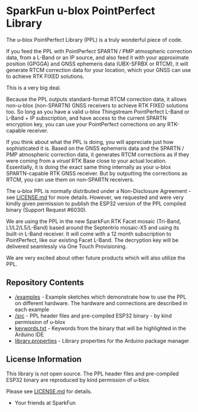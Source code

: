 # SparkFun u-blox PointPerfect Library

The u-blox PointPerfect Library (PPL) is a truly wonderful piece of code.

If you feed the PPL with PointPerfect SPARTN / PMP atmospheric correction data, from a L-Band or an IP source,
and also feed it with your approximate position (GPGGA) and GNSS ephemeris data (UBX-SFRBX or RTCM),
it will generate RTCM correction data for your location, which your GNSS can use to achieve RTK FIXED solutions.

This is a very big deal.

Because the PPL outputs standard-format RTCM correction data, it allows non-u-blox (non-SPARTN) GNSS receivers
to achieve RTK FIXED solutions too. So long as you have a valid u-blox Thingstream PointPerfect L-Band or L-Band + IP
subscription, and have access to the current SPARTN encryption key, you can use your PointPerfect corrections on any
RTK-capable receiver.

If you think about what the PPL is doing, you will appreciate just how sophisticated it is. Based on the GNSS ephemeris
data and the SPARTN / PMP atmospheric correction data, it generates RTCM corrections as if they were coming from a
_virual_ RTK Base close to your actual location. Essentially, it is doing the exact same thing internally as your u-blox
SPARTN-capable RTK GNSS receiver. But by outputting the corrections as RTCM, you can use them on non-SPARTN receivers.

The u-blox PPL is normally distributed under a Non-Disclosure Agreement - see [LICENSE.md](./LICENSE.md) for more details.
However, we requested and were very kindly given permission to publish the ESP32 version of the PPL compiled binary
(Support Request #6030).

We are using the PPL in the new SparkFun RTK Facet mosaic (Tri-Band, L1/L2/L5/L-Band) based around the Septentrio mosaic-X5
and using its built-in L-Band receiver. It will come with a 12 month subscription to PointPerfect, like our existing Facet
L-Band. The decryption key will be delivered seamlessly via One Touch Provisioning.

We are very excited about other future products which will also utilize the PPL.

## Repository Contents

* [/examples](./examples/) - Example sketches which demonstrate how to use the PPL on different hardware. The hardware and connections are described in each example
* [/src](./src/) - PPL header files and pre-compiled ESP32 binary - by kind permission of u-blox
* [keywords.txt](./keywords.txt) - Keywords from the binary that will be highlighted in the Arduino IDE
* [library.properties](./library.properties) - Library properties for the Arduino package manager

## License Information

This library is _not_ open source. The PPL header files and pre-compiled ESP32 binary are reproduced by kind permission of u-blox.

Please see [LICENSE.md](./LICENSE.md) for details.

* Your friends at SparkFun

